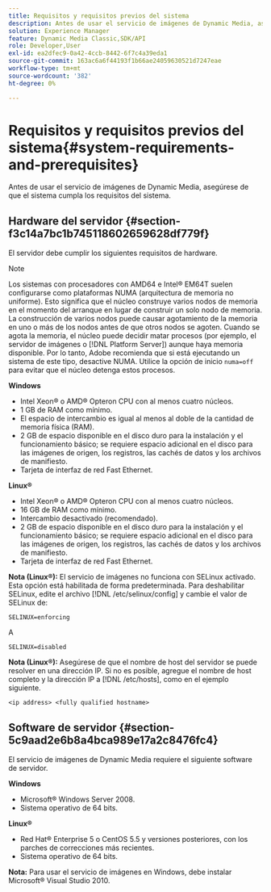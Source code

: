 ```yaml
---
title: Requisitos y requisitos previos del sistema
description: Antes de usar el servicio de imágenes de Dynamic Media, asegúrese de que el sistema cumpla los requisitos del sistema.
solution: Experience Manager
feature: Dynamic Media Classic,SDK/API
role: Developer,User
exl-id: ea2dfec9-0a42-4ccb-8442-6f7c4a39eda1
source-git-commit: 163ac6a6f44193f1b66ae24059630521d7247eae
workflow-type: tm+mt
source-wordcount: '382'
ht-degree: 0%

---
```


# Requisitos y requisitos previos del sistema{#system-requirements-and-prerequisites}

Antes de usar el servicio de imágenes de Dynamic Media, asegúrese de que el sistema cumpla los requisitos del sistema.

## Hardware del servidor {#section-f3c14a7bc1b745118602659628df779f}

El servidor debe cumplir los siguientes requisitos de hardware.

>[!NOTE]
>
>Los sistemas con procesadores con AMD64 e Intel® EM64T suelen configurarse como plataformas NUMA (arquitectura de memoria no uniforme). Esto significa que el núcleo construye varios nodos de memoria en el momento del arranque en lugar de construir un solo nodo de memoria. La construcción de varios nodos puede causar agotamiento de la memoria en uno o más de los nodos antes de que otros nodos se agoten. Cuando se agota la memoria, el núcleo puede decidir matar procesos (por ejemplo, el servidor de imágenes o [!DNL Platform Server]) aunque haya memoria disponible. Por lo tanto, Adobe recomienda que si está ejecutando un sistema de este tipo, desactive NUMA. Utilice la opción de inicio `numa=off` para evitar que el núcleo detenga estos procesos.

**Windows**

* Intel Xeon® o AMD® Opteron CPU con al menos cuatro núcleos.
* 1 GB de RAM como mínimo.
* El espacio de intercambio es igual al menos al doble de la cantidad de memoria física (RAM).
* 2 GB de espacio disponible en el disco duro para la instalación y el funcionamiento básico; se requiere espacio adicional en el disco para las imágenes de origen, los registros, las cachés de datos y los archivos de manifiesto.
* Tarjeta de interfaz de red Fast Ethernet.

**Linux®**

* Intel Xeon® o AMD® Opteron CPU con al menos cuatro núcleos.
* 16 GB de RAM como mínimo.
* Intercambio desactivado (recomendado).
* 2 GB de espacio disponible en el disco duro para la instalación y el funcionamiento básico; se requiere espacio adicional en el disco para las imágenes de origen, los registros, las cachés de datos y los archivos de manifiesto.
* Tarjeta de interfaz de red Fast Ethernet.

**Nota (Linux®):** El servicio de imágenes no funciona con SELinux activado. Esta opción está habilitada de forma predeterminada. Para deshabilitar SELinux, edite el archivo [!DNL /etc/selinux/config] y cambie el valor de SELinux de:

`SELINUX=enforcing`

A

`SELINUX=disabled`

**Nota (Linux®):** Asegúrese de que el nombre de host del servidor se puede resolver en una dirección IP. Si no es posible, agregue el nombre de host completo y la dirección IP a [!DNL /etc/hosts], como en el ejemplo siguiente.

`<ip address> <fully qualified hostname>`

## Software de servidor {#section-5c9aad2e6b8a4bca989e17a2c8476fc4}

El servicio de imágenes de Dynamic Media requiere el siguiente software de servidor.

**Windows**

* Microsoft® Windows Server 2008.
* Sistema operativo de 64 bits.

**Linux®**

* Red Hat® Enterprise 5 o CentOS 5.5 y versiones posteriores, con los parches de correcciones más recientes.
* Sistema operativo de 64 bits.

**Nota:** Para usar el servicio de imágenes en Windows, debe instalar Microsoft® Visual Studio 2010.
